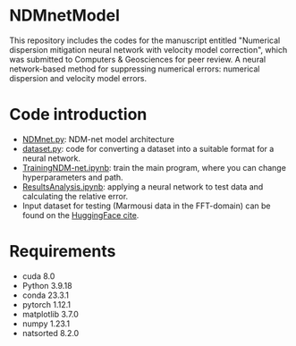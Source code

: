 # NDMnetModel
This repository includes the codes for the manuscript entitled "Numerical dispersion mitigation neural network with velocity model correction", which was submitted to Computers & Geosciences for peer review. A neural network-based method for suppressing numerical errors: numerical dispersion and velocity model errors. 

# Code introduction
- [NDMnet.py](NDMnet.py): NDM-net model architecture 
- [dataset.py](dataset.py): code for converting a dataset into a suitable format for a neural network.
- [TrainingNDM-net.ipynb](TrainingNDM-net.ipynb): train the main program, where you can change hyperparameters and path. 
- [ResultsAnalysis.ipynb](ResultsAnalysis.ipynb): applying a neural network to test data and calculating the relative error.
- Input dataset for testing (Marmousi data in the FFT-domain) can be found on the [HuggingFace cite](https://huggingface.co/datasets/egondyul/Marmousi2DFFT/tree/main).


# Requirements
- cuda 8.0
- Python 3.9.18
- conda 23.3.1
- pytorch 1.12.1
- matplotlib 3.7.0
- numpy 1.23.1
- natsorted 8.2.0
